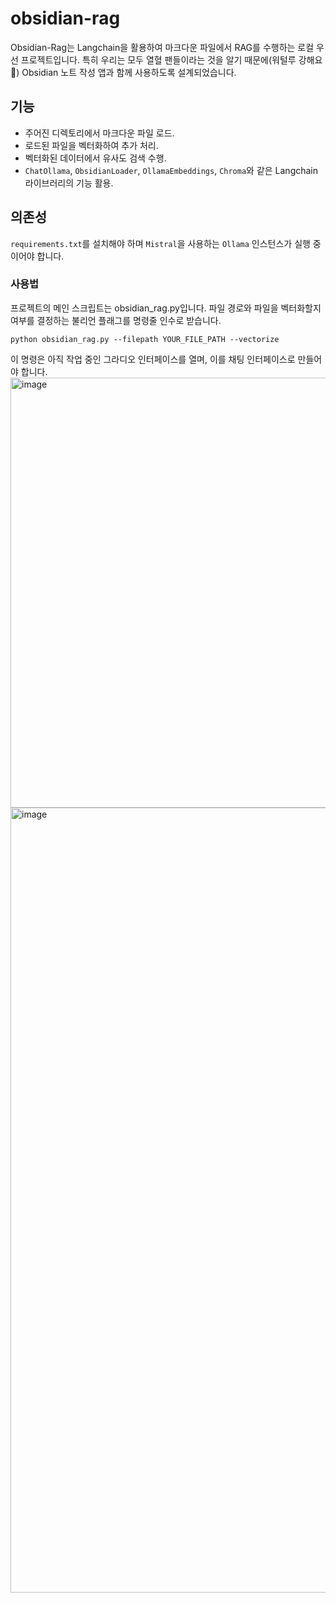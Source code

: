 # obsidian-rag
Obsidian-Rag는 Langchain을 활용하여 마크다운 파일에서 RAG를 수행하는 로컬 우선 프로젝트입니다. 특히 우리는 모두 열혈 팬들이라는 것을 알기 때문에(워털루 강해요 💪) Obsidian 노트 작성 앱과 함께 사용하도록 설계되었습니다.

## 기능
- 주어진 디렉토리에서 마크다운 파일 로드.
- 로드된 파일을 벡터화하여 추가 처리.
- 벡터화된 데이터에서 유사도 검색 수행.
- `ChatOllama`, `ObsidianLoader`, `OllamaEmbeddings`, `Chroma`와 같은 Langchain 라이브러리의 기능 활용.

## 의존성
`requirements.txt`를 설치해야 하며 `Mistral`을 사용하는 `Ollama` 인스턴스가 실행 중이어야 합니다.

### 사용법

프로젝트의 메인 스크립트는 obsidian_rag.py입니다. 파일 경로와 파일을 벡터화할지 여부를 결정하는 불리언 플래그를 명령줄 인수로 받습니다.

`python obsidian_rag.py --filepath YOUR_FILE_PATH --vectorize`

이 명령은 아직 작업 중인 그라디오 인터페이스를 열며, 이를 채팅 인터페이스로 만들어야 합니다.
<img width="688" alt="image" src="https://github.com/ParthSareen/obsidian-rag/assets/29360864/13747e0b-78f8-495e-9f03-c80229d537a6">
<img width="1256" alt="image" src="https://github.com/ParthSareen/obsidian-rag/assets/29360864/f79e90e3-2624-46a9-90e0-12034c9afb42">